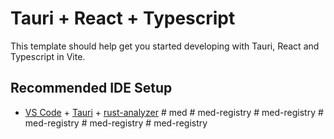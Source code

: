 # Tauri + React + Typescript

This template should help get you started developing with Tauri, React and Typescript in Vite.

## Recommended IDE Setup

- [VS Code](https://code.visualstudio.com/) + [Tauri](https://marketplace.visualstudio.com/items?itemName=tauri-apps.tauri-vscode) + [rust-analyzer](https://marketplace.visualstudio.com/items?itemName=rust-lang.rust-analyzer)
#   m e d  
 #   m e d - r e g i s t r y  
 #   m e d - r e g i s t r y  
 #   m e d - r e g i s t r y  
 #   m e d - r e g i s t r y  
 #   m e d - r e g i s t r y  
 